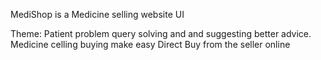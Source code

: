 MediShop is a Medicine selling website UI

Theme:
    Patient problem query solving and and suggesting better advice.
    Medicine celling buying make easy 
    Direct Buy from the seller online
